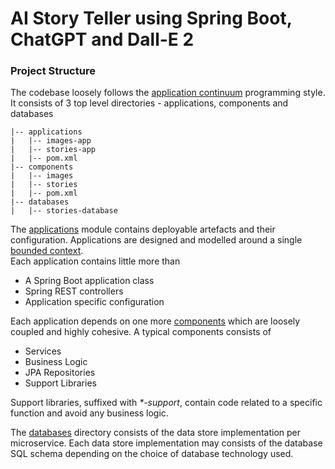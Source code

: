 # AI Story Teller using Spring Boot, ChatGPT and Dall-E 2 

### Project Structure 

The codebase loosely follows the [application continuum](https://www.appcontinuum.io/) programming style. It consists of 3 top level directories - applications, components and databases


```
|-- applications
|   |-- images-app
|   |-- stories-app
|   |-- pom.xml
|-- components
|   |-- images
|   |-- stories
|   |-- pom.xml
|-- databases
|   |-- stories-database
```

The [applications](./applications) module contains deployable artefacts and their configuration. Applications are designed and modelled around a single [bounded context](https://martinfowler.com/bliki/BoundedContext.html).  
Each application contains little more than 
- A Spring Boot application class
- Spring REST controllers
- Application specific configuration

Each application depends on one more [components](./components) which are loosely coupled and highly cohesive.
A typical components consists of

- Services
- Business Logic
- JPA Repositories
- Support Libraries

Support libraries, suffixed with _*-support_, contain code related to a specific function and avoid any business logic.

The [databases](./databases) directory consists of the data store implementation per microservice. Each data store implementation may consists of the database SQL schema depending on the choice of database technology used.

